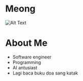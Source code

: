 # Meong
<!-- ![smkn 26 image](image/smkn-26.png)

<p align="center">
    <img src="https://media.giphy.com/media/vFKqnCdLPNOKc/giphy.gif" width="128" />
</p> -->

![Alt Text](https://media.giphy.com/media/vFKqnCdLPNOKc/giphy.gif)

# About Me
- Software engineer
- Programming
- AI antusiast
- Lagi baca buku doa sang katak
